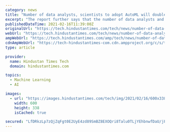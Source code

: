 ```yaml
---
category: news
title: "Number of data analysts, scientists to adopt AutoML will double by 2025: IDC"
excerpt: "The report further says that the number of data analysts and scientists adopting AutoML for an end-to-end machine learning pipeline from data preparation to model deployment will grow two-fold by 2025. ALSO READ: Researchers introduce first artificial ..."
publishedDateTime: 2021-02-16T11:39:00Z
originalUrl: "https://tech.hindustantimes.com/tech/news/number-of-data-analysts-scientists-to-adopt-automl-will-double-by-2025-idc-71613468681354.html"
webUrl: "https://tech.hindustantimes.com/tech/news/number-of-data-analysts-scientists-to-adopt-automl-will-double-by-2025-idc-71613468681354.html"
ampWebUrl: "https://tech.hindustantimes.com/amp/tech/news/number-of-data-analysts-scientists-to-adopt-automl-will-double-by-2025-idc-71613468681354.html"
cdnAmpWebUrl: "https://tech-hindustantimes-com.cdn.ampproject.org/c/s/tech.hindustantimes.com/amp/tech/news/number-of-data-analysts-scientists-to-adopt-automl-will-double-by-2025-idc-71613468681354.html"
type: article

provider:
  name: Hindustan Times Tech
  domain: hindustantimes.com

topics:
  - Machine Learning
  - AI

images:
  - url: "https://images.hindustantimes.com/tech/img/2021/02/16/600x338/abstract-4626113_1920_1589730328249_1589730329115_1613468715595.jpg"
    width: 600
    height: 338
    isCached: true

secured: "LfDRkzLp7zQjZqFgt0E2UyE4zd89SmBZ8EXOQri8Talu0TLjYEhbnwfDaU/jFqqqTow1xKiL4Xmp56KAGqdDPxlrU+q3LvvxD/9QDRI15o1u6Ol0g9Dn4AgJjRZ41j71FNjlHSuEYw3D+C+c7QUxmjpx2qG+LwadKKmlfMWL2P6ACtEJWxqSRuhWhKx3s2o1GhVCFACO5stO8Lga9/mEcwnAGzt6k9So0PNN+/nEK5ouYL5eVa9BPphP/7yQIBsKYx0BlwwpwR0TxTjJglgv2VE5894i+DpdKYsYSVE4VrQQiue3i3L6pIAXihpoQO4JiajtW5JMoOyA0FRU471UUPLmkiYh+XscAd2/D1fX+N4=;e8hefQjJwPJNmO6BxTw1NQ=="
---
```



